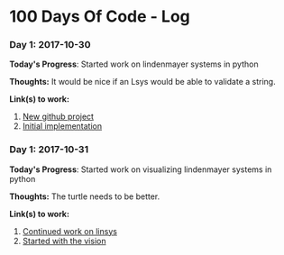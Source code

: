 # 100 Days Of Code - Log

### Day 1: 2017-10-30

**Today's Progress**: Started work on lindenmayer systems in python 

**Thoughts:** It would be nice if an Lsys would be able to validate a string.

**Link(s) to work:**

1. [New github project](https://github.com/lgalke/linsys)
2. [Initial implementation](https://github.com/lgalke/linsys/commit/72c8c4c125fcaf5a9d650b345358e56cbf9b52af)

### Day 1: 2017-10-31

**Today's Progress**: Started work on visualizing lindenmayer systems in python 

**Thoughts:** The turtle needs to be better.

**Link(s) to work:**

1. [Continued work on linsys](https://github.com/lgalke/linsys)
2. [Started with the vision](https://github.com/lgalke/linsys/commit/9c3e7e58feb41ebd315f15a1ff03a5b2d93a4322)
